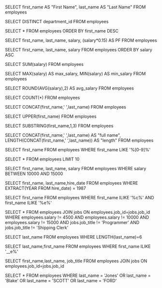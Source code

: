 SELECT first_name AS "First Name", last_name AS "Last Name" FROM employees

SELECT DISTINCT department_id FROM employees

SELECT * FROM employees ORDER BY first_name DESC

SELECT first_name, last_name, salary, (salary*0.15) AS PF
FROM employees

SELECT first_name, last_name, salary
FROM employees ORDER BY salary ASC

SELECT SUM(salary) FROM employees

SELECT MAX(salary) AS max_salary, MIN(salary) AS min_salary FROM employees

SELECT ROUND(AVG(salary),2) AS avg_salary FROM employees

SELECT COUNT(*) FROM employees


SELECT CONCAT(first_name,' ',last_name) FROM employees

SELECT UPPER(first_name) FROM employees

SELECT SUBSTRING(first_name,1,3) FROM employees

SELECT CONCAT(first_name,' ',last_name) AS "full name", LENGTH(CONCAT(first_name,' ',last_name)) AS "length" FROM employees

SELECT first_name FROM employees WHERE first_name LIKE '%[0-9]%'

SELECT * FROM employees LIMIT 10

SELECT first_name, last_name, salary FROM employees WHERE salary BETWEEN 10000 AND 15000

SELECT first_name, last_name,hire_date FROM employees 
WHERE EXTRACT(YEAR FROM hire_date) = 1987

SELECT first_name FROM employees WHERE first_name ILIKE '%c%' AND first_name ILIKE '%e%'

SELECT * FROM employees
JOIN jobs
ON employees.job_id=jobs.job_id
WHERE 
employees.salary != 4500 AND
employees.salary != 10000 AND 
employees.salary != 15000 AND
jobs.job_title != 'Programmer' AND
jobs.job_title != 'Shipping Clerk'

SELECT last_name FROM employees
WHERE LENGTH(last_name)=6

SELECT last_name,first_name FROM employees
WHERE first_name ILIKE '__e%'

SELECT first_name,last_name, job_title FROM employees
JOIN jobs
ON employees.job_id=jobs.job_id

SELECT * FROM employees 
WHERE last_name = 'Jones' OR
last_name = 'Blake' OR
last_name = 'SCOTT' OR
last_name = 'FORD'









